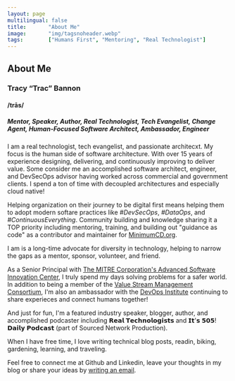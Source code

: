 ```yaml
---
layout: page
multilingual: false
title:       "About Me"
image:       "img/tagsnoheader.webp"
tags:        ["Humans First", "Mentoring", "Real Technologist"]
---
```

## About Me
### Tracy “Trac” Bannon
#### /trās/
##### Mentor, Speaker, Author, Real Technologist, Tech Evangelist, Change Agent, Human-Focused Software Architect, Ambassador, Engineer

I am a real technologist, tech evangelist, and passionate architecxt. My focus is the human side of software architecture. With over 15 years of experience designing, delivering, and continuously improving to deliver value.   Some consider me an accomplished software architect, engineer, and DevSecOps advisor having worked across commercial and government clients.  I spend a ton of time with decoupled architectures and especially cloud native!   

Helping organization on their journey to be digital first means helping them to adopt modern softare practices like *#DevSecOps*,  *#DataOps*, and *#ContinuousEverything*.  Community building and knowledge sharing it a TOP priority including mentoring, training, and building out "guidance as code" as a contributor and maintainer for [MinimumCD.org](https://minimumcd.org/minimumcd/).  

I am  is a long-time advocate for diversity in technology, helping to narrow the gaps as a mentor, sponsor, volunteer, and friend. 


As a Senior Principal with [The MITRE Corporation's Advanced Software Innovation Center](https://www.mitre.org/),  I truly spend my days solving problems for a safer world.  In addition to being a member of the [Value Stream Management Consortium](https://www.vsmconsortium.org/), I'm also an ambassador with the [DevOps Institute](https://www.devopsinstitute.com/) continuing to share experieces and connect humans together!

And just for fun, I'm a featured industry speaker, blogger, author, and accomplished podcaster including 𝗥𝗲𝗮𝗹 𝗧𝗲𝗰𝗵𝗻𝗼𝗹𝗼𝗴𝗶𝘀𝘁𝘀 and 𝗜𝘁'𝘀 𝟱𝟬𝟱! 𝗗𝗮𝗶𝗹𝘆 𝗣𝗼𝗱𝗰𝗮𝘀𝘁 (part of Sourced Network Production).

When I have free time, I love  writing technical blog posts, readin, biking, gardening, learning, and traveling.

Feel free to connect me at Github and Linkedin, leave your thoughts in my blog or share your ideas by [writing an email](mailto:trac@tracybannon.tech). 


